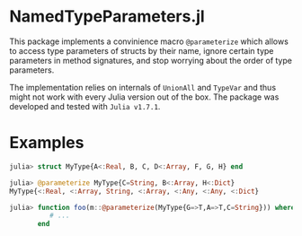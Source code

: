# NamedTypeParameters.jl

This package implements a convinience macro `@parameterize` 
which allows to access type parameters of structs by their name,
ignore certain type parameters in method signatures,
and stop worrying about the order of type parameters.

The implementation relies on internals of `UnionAll` and `TypeVar`
and thus might not work with every Julia version out of the box.
The package was developed and tested with `Julia v1.7.1`. 

# Examples

```julia
julia> struct MyType{A<:Real, B, C, D<:Array, F, G, H} end

julia> @parameterize MyType{C=String, B<:Array, H<:Dict}
MyType{<:Real, <:Array, String, <:Array, <:Any, <:Any, <:Dict}

julia> function foo(m::@parameterize(MyType{G=>T,A=>T,C=String})) where T
          # ...
       end
```
